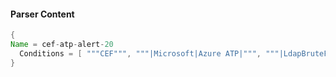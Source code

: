 #### Parser Content
```Java
{
Name = cef-atp-alert-20
  Conditions = [ """CEF""", """|Microsoft|Azure ATP|""", """|LdapBruteForceSecurityAlert|""" ]
}
```